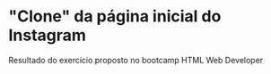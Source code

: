 # "Clone" da página inicial do Instagram
Resultado do exercício proposto no bootcamp HTML Web Developer
